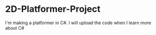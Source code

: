 # 2D-Platformer-Project
I'm making a platformer in C#. I will upload the code when I learn more about C#
